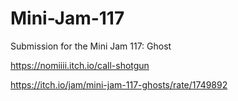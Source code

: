 # Mini-Jam-117
Submission for the Mini Jam 117: Ghost

https://nomiiii.itch.io/call-shotgun

https://itch.io/jam/mini-jam-117-ghosts/rate/1749892
